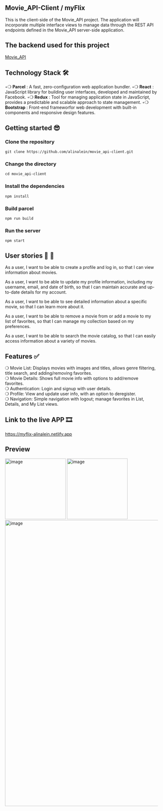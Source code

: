 ## Movie_API-Client / myFlix
This is the client-side of the Movie_API project. The application will incorporate multiple interface views to manage data through the REST API endpoints defined in the Movie_API server-side application.

## The backend used for this project
[Movie_API](https://github.com/alinalein/movie_api)

## Technology Stack 🛠️
◦❍ **Parcel** : A fast, zero-configuration web application bundler.
◦❍ **React** : JavaScript library for building user interfaces, developed and maintained by Facebook.
◦❍ **Redux** : Tool for managing application state in JavaScript, provides a predictable and scalable approach to state management.
◦❍ **Bootstrap** : Front-end frameworfor web development with built-in components and responsive design features.
  
## Getting started 😎
### Clone the repository

```
git clone https://github.com/alinalein/movie_api-client.git
```

### Change the directory

```
cd movie_api-client
```

### Install the dependencies

```
npm install
```

### Build parcel

```
npm run build
```

### Run the server

```
npm start
```

## User stories 💃 🕺
As a user, I want to be able to create a profile and log in, so that I can view information about movies.

As a user, I want to be able to update my profile information, including my username, email, and date of birth, so that I can maintain accurate and up-to-date details for my account.

As a user, I want to be able to see detailed information about a specific movie, so that I can learn more about it.

As a user, I want to be able to remove a movie from or add a movie to my list of favorites, so that I can manage my collection based on my preferences.

As a user, I want to be able to search the movie catalog, so that I can easily access information about a variety of movies.

 ## Features ✅
❍ Movie List: Displays movies with images and titles, allows genre filtering, title search, and adding/removing favorites.  
❍ Movie Details: Shows full movie info with options to add/remove favorites.  
❍ Authentication: Login and signup with user details.  
❍ Profile: View and update user info, with an option to deregister.  
❍ Navigation: Simple navigation with logout; manage favorites in List, Details, and My List views.  

## Link to the live APP 🎞️
https://myflix-alinalein.netlify.app

## Preview
<img width="200" alt="image" src="https://github.com/alinalein/movie_api-client/assets/111589183/2b770e54-0068-46de-97bc-78b1a33f5e1f">
<img width="200" alt="image" src="https://github.com/alinalein/movie_api-client/assets/111589183/5729a0c4-e4f3-41e1-8aba-bd9a06a74c0d">
<img width="943" alt="image" src="https://github.com/alinalein/movie_api-client/assets/111589183/b2b7606a-8a87-4bc6-8672-68e29887a2e9">



